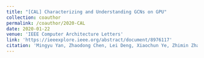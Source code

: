 ```yaml
---
title: "[CAL] Characterizing and Understanding GCNs on GPU"
collection: coauthor
permalink: /coauthor/2020-CAL
date: 2020-01-22
venue: 'IEEE Computer Architecture Letters'
link: 'https://ieeexplore.ieee.org/abstract/document/8976117'
citation: 'Mingyu Yan, Zhaodong Chen, Lei Deng, Xiaochun Ye, Zhimin Zhang, Dongrui Fan, and Yuan Xie. Characterizing and understanding gcns on gpu. IEEE Computer Architecture Letters, 19(1):22–25, 2020'
---
```

